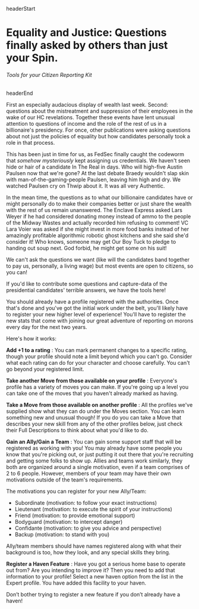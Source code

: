 headerStart

# Equality and Justice: Questions finally asked by others than just your Spin.

###### Tools for your Citizen Reporting Kit

headerEnd

First an especially audacious display of wealth last week. Second: questions about the mistreatment and suppression of their employees in the wake of our HC revelations. Together these events have lent unusual attention to questions of income and the role of the rest of us in a billionaire's presidency. For once, other publications were asking questions about not just the policies of equality but how candidates personally took a role in that process. 

This has been just in time for us, as FedSec finally caught the codeworm that *somehow mysteriously* kept assigning us credentials. We haven't seen hide or hair of a candidate In The Real in days. Who will high-five Austin Paulsen now that we're gone? At the last debate Braedy wouldn't slap skin with man-of-the-gaming-people Paulsen, leaving him high and dry. We watched Paulsen cry on Thwip about it. It was all very Authentic. 

In the mean time, the questions as to what our billionaire candidates have or might personally do to make their companies better or just share the wealth with the rest of us remain unanswered. The Enclave Express asked Lars Weyer if he had considered donating money instead of ammo to the people of the Midway Wastes and actually recorded him refusing to comment! VC Lara Voier was asked if she might invest in more food banks instead of her amazingly profitable algorithmic robotic ghost kitchens and she said she'd consider it! Who knows, someone may get Our Boy Tuck to pledge to handing out soup next. God forbid, he might get some on his suit! 

We can't ask the questions we want (like will the candidates band together to pay us, personally, a living wage) but most events are open to citizens, so you can! 

If you'd like to contribute some questions and capture-data of the presidential candidates' terrible answers, we have the tools here!

You should already have a profile registered with the authorities. Once that's done and you've got the initial work under the belt, you'll likely have to register your new higher level of experience! You'll have to register the new stats that come with joining our great adventure of reporting on morons every day for the next two years.

Here's how it works:

**Add +1 to a rating** : You can mark permanent changes to a specific rating, though your profile should note a limit beyond which you can't go. Consider what each rating can do for your character and choose carefully. You can't go beyond your registered limit.

**Take another Move from those available on your profile** : Everyone's profile has a variety of moves you can make. If you're going up a level you can take one of the moves that you haven't already marked as having. 

**Take a Move from those available on another profile** : All the profiles we've supplied show what they can do under the Moves section. You can learn something new and unusual though! If you do you can take a Move that describes your new skill from any of the other profiles below, just check their Full Descriptions to think about what you'd like to do.  

**Gain an Ally/Gain a Team** : You can gain some support staff that will be registered as working with you! You may already have some people you know that you're picking out, or just putting it out there that you're recruiting and getting some folks to show up. Allies and teams work similarly, they both are organized around a single motivation, even if a team comprises of 2 to 6 people. However, members of your team may have their own motivations outside of the team's requirements. 

The motivations you can register for your new Ally/Team:

*   Subordinate (motivation: to follow your exact instructions)
*   Lieutenant (motivation: to execute the spirit of your
instructions)
*   Friend (motivation: to provide emotional support)
*   Bodyguard (motivation: to intercept danger)
*   Confidante (motivation: to give you advice and perspective)
*   Backup (motivation: to stand with you)

Ally/team members should have names registered along with
what their background is too, how they look, and any special skills
they bring.

**Register a Haven Feature** : Have you got a serious home base to operate out from? Are you intending to improve it? Then you need to add that information to your profile! Select a new haven option from the list in the Expert profile. You have added this facility to your haven.

Don’t bother trying to register a new feature if you don’t already have a haven! 

